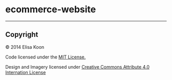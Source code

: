 ecommerce-website
=================

---

## Copyright

© 2014 Elisa Koon

Code licensed under the [MIT License.](LICENSE)

Design and Imagery licensed under [Creative Commons Attribute 4.0 Internation License](http://creativecommons.org/licenses/by-nc/4.0/legalcode)

